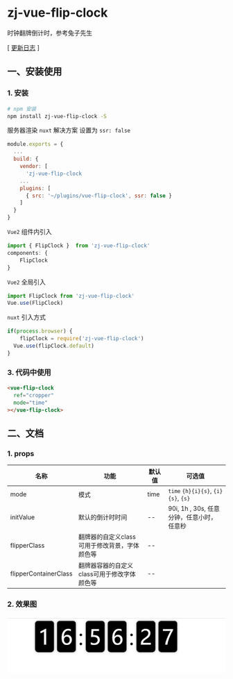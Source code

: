 # zj-vue-flip-clock
时钟翻牌倒计时，参考兔子先生

[ [更新日志](https://github.com/zj-197/vue-flip-clock/master/CHANGELOG.md) ]



## 一、安装使用


### 1. 安装

```bash
# npm 安装
npm install zj-vue-flip-clock -S
```


服务器渲染 `nuxt` 解决方案 设置为 `ssr: false`
```js
module.exports = {
  ...
  build: {
    vendor: [
      'zj-vue-flip-clock
    ...
    plugins: [
      { src: '~/plugins/vue-flip-clock', ssr: false }
    ]
  }
}
```
`Vue2` 组件内引入
```js
import { FlipClock }  from 'zj-vue-flip-clock' 
components: {
    FlipClock
}
```

`Vue2` 全局引入
```js
import FlipClock from 'zj-vue-flip-clock'
Vue.use(FlipClock)
```


`nuxt` 引入方式
```js
if(process.browser) {
    flipClock = require('zj-vue-flip-clock')
  Vue.use(flipClock.default)
}
```

### 3. 代码中使用

```html
<vue-flip-clock
  ref="cropper"
  mode="time"
></vue-flip-clock>
```


## 二、文档

### 1. props


名称 | 功能                             | 默认值                              | 可选值                                       
--- |--------------------------------|----------------------------------|------------------------------
mode    | 模式                             | time                             | `time` `{h}{i}{s}`, `{i}{s}`, `{s}`       
initValue | 默认的倒计时时间                       | --                               | 90i, 1h , 30s, 任意分钟，任意小时，任意秒
flipperClass | 翻牌器的自定义class可用于修改背景，字体颜色等      | --                               
flipperContainerClass | 翻牌器容器的自定义class可用于修改字体颜色等       | --                               

### 2. 效果图

![img.png](test/img.png)
